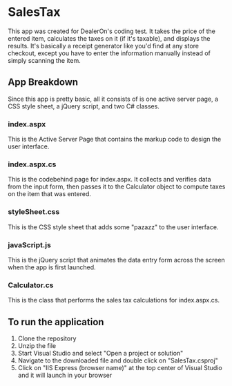 # SalesTax
This app was created for DealerOn's coding test. It takes the price of the entered item, calculates the taxes on it (if it's taxable), and displays the results. It's basically a receipt generator like you'd find at any store checkout, except you have to enter the information manually instead of simply scanning the item. 

## App Breakdown
Since this app is pretty basic, all it consists of is one active server page, a CSS style sheet, a jQuery script, and two C# classes.

### index.aspx
This is the Active Server Page that contains the markup code to design the user interface.

### index.aspx.cs
This is the codebehind page for index.aspx. It collects and verifies data from the input form, then passes it to the Calculator object to compute taxes on the item that was entered.

### styleSheet.css
This is the CSS style sheet that adds some "pazazz" to the user interface.

### javaScript.js
This is the jQuery script that animates the data entry form across the screen when the app is first launched.

### Calculator.cs
This is the class that performs the sales tax calculations for index.aspx.cs.

## To run the application
1. Clone the repository
2. Unzip the file
3. Start Visual Studio and select "Open a project or solution"
4. Navigate to the downloaded file and double click on "SalesTax.csproj"
5. Click on "IIS Express (browser name)" at the top center of Visual Studio and it will launch in your browser

